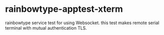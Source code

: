 # rainbowtype-apptest-xterm

rainbowtype service test for using Websocket.
this test makes remote serial terminal with mutual authentication TLS.